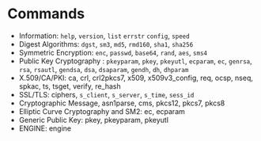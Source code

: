 # Commands

 * Information:  `help`, `version`, `list` `errstr` `config`, `speed`
 * Digest Algorithms: `dgst`, `sm3`, `md5`, `rmd160`,  `sha1`, `sha256`
 * Symmetric Encryption: `enc`, `passwd`, `base64`, `rand`, `aes`, `sms4`
 * Public Key Cryptography : `pkeyparam`, `pkey`, `pkeyutl`, `ecparam`, `ec`, `genrsa`, `rsa`, `rsautl`, `gendsa`, `dsa`, `dsaparam`, `gendh`, `dh`, `dhparam`
 * X.509/CA/PKI: ca, crl, crl2pkcs7, x509, x509v3_config, req, ocsp, nseq, spkac, ts, tsget, verify, re_hash
 * SSL/TLS: ciphers, `s_client`, `s_server`, `s_time`, `sess_id`
 * Cryptographic Message, asn1parse, cms, pkcs12, pkcs7, pkcs8
 * Elliptic Curve Cryptography and SM2: ec, ecparam
 * Generic Public Key: pkey, pkeyparam, pkeyutl
 * ENGINE: engine


